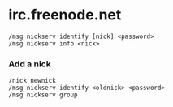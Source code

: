 # irc.freenode.net

    /msg nickserv identify [nick] <password>
    /msg nickserv info <nick>

### Add a nick

    /nick newnick
    /msg nickserv identify <oldnick> <password>
    /msg nickserv group
